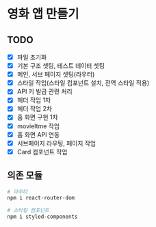 # 영화 앱 만들기

## TODO

- [x] 파일 초기화
- [x] 기본 구조 셋팅, 테스트 데이터 셋팅
- [x] 메인, 서브 페이지 셋팅(라우터)
- [x] 스타일 작업(스타일 컴포넌트 설치, 전역 스타일 적용)
- [x] API 키 발급 관련 처리
- [x] 헤더 작업 1차
- [x] 헤더 작업 2차
- [x] 홈 화면 구현 1차
- [x] movieItme 작업
- [x] 홈 화면 API 연동
- [x] 서브페이지 라우팅, 페이지 작업
- [x] Card 컴포넌트 작업

## 의존 모듈

```bash
# 라우터
npm i react-router-dom

# 스타일 컴포넌트
npm i styled-components
```
